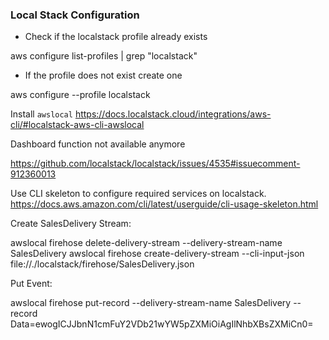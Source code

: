 ### Local Stack Configuration



- Check if the localstack profile already exists
  
aws configure list-profiles | grep "localstack"

- If the profile does not exist create one

aws configure --profile localstack

Install `awslocal` https://docs.localstack.cloud/integrations/aws-cli/#localstack-aws-cli-awslocal


Dashboard function not available anymore

https://github.com/localstack/localstack/issues/4535#issuecomment-912360013


Use CLI skeleton to configure required services on localstack. 
    https://docs.aws.amazon.com/cli/latest/userguide/cli-usage-skeleton.html


Create SalesDelivery Stream: 

awslocal firehose delete-delivery-stream --delivery-stream-name SalesDelivery
awslocal firehose  create-delivery-stream --cli-input-json file://./localstack/firehose/SalesDelivery.json

Put Event: 

awslocal firehose put-record --delivery-stream-name SalesDelivery --record Data=ewogICJJbnN1cmFuY2VDb21wYW5pZXMiOiAgIlNhbXBsZXMiCn0=

